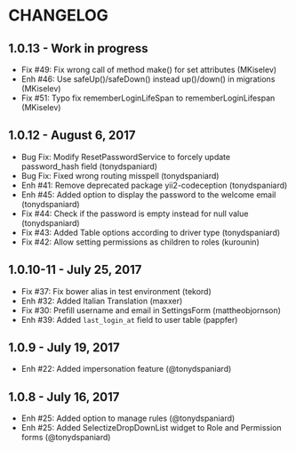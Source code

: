 # CHANGELOG

## 1.0.13 - Work in progress
- Fix #49: Fix wrong call of method make() for set attributes (MKiselev)
- Enh #46: Use safeUp()/safeDown() instead up()/down() in migrations (MKiselev)
- Fix #51: Typo fix rememberLoginLifeSpan to rememberLoginLifespan (MKiselev)

## 1.0.12 - August 6, 2017
- Bug Fix: Modify ResetPasswordService to forcely update password_hash field (tonydspaniard) 
- Bug Fix: Fixed wrong routing misspell (tonydspaniard) 
- Enh #41: Remove deprecated package yii2-codeception (tonydspaniard)
- Enh #45: Added option to display the password to the welcome email (tonydspaniard)
- Fix #44: Check if the password is empty instead for null value (tonydspaniard)
- Fix #43: Added Table options according to driver type (tonydspaniard)
- Fix #42: Allow setting permissions as children to roles (kurounin)

## 1.0.10-11 - July 25, 2017
- Fix #37: Fix bower alias in test environment (tekord)
- Enh #32: Added Italian Translation (maxxer)
- Fix #30: Prefill username and email in SettingsForm (mattheobjornson)
- Enh #39: Added `last_login_at` field to user table (pappfer)

## 1.0.9 - July 19, 2017
- Enh #22: Added impersonation feature (@tonydspaniard)

## 1.0.8 - July 16, 2017 

- Enh #25: Added option to manage rules (@tonydspaniard)
- Enh #25: Added SelectizeDropDownList widget to Role and Permission forms (@tonydspaniard)

